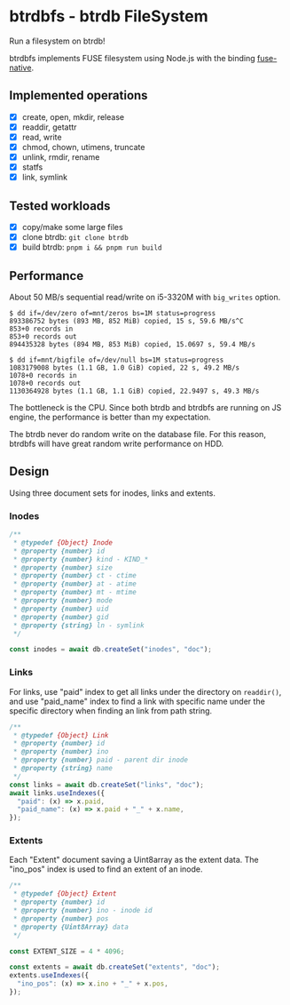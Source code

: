 # btrdbfs - btrdb FileSystem

Run a filesystem on btrdb!

btrdbfs implements FUSE filesystem using Node.js with the binding
[fuse-native](https://github.com/fuse-friends/fuse-native).

## Implemented operations

- [x] create, open, mkdir, release
- [x] readdir, getattr
- [x] read, write
- [x] chmod, chown, utimens, truncate
- [x] unlink, rmdir, rename
- [x] statfs
- [x] link, symlink

## Tested workloads

- [x] copy/make some large files
- [x] clone btrdb: `git clone btrdb`
- [x] build btrdb: `pnpm i && pnpm run build`

## Performance

About 50 MB/s sequential read/write on i5-3320M with `big_writes` option.

```
$ dd if=/dev/zero of=mnt/zeros bs=1M status=progress
893386752 bytes (893 MB, 852 MiB) copied, 15 s, 59.6 MB/s^C
853+0 records in
853+0 records out
894435328 bytes (894 MB, 853 MiB) copied, 15.0697 s, 59.4 MB/s
```

```
$ dd if=mnt/bigfile of=/dev/null bs=1M status=progress
1083179008 bytes (1.1 GB, 1.0 GiB) copied, 22 s, 49.2 MB/s
1078+0 records in
1078+0 records out
1130364928 bytes (1.1 GB, 1.1 GiB) copied, 22.9497 s, 49.3 MB/s
```

The bottleneck is the CPU. Since both btrdb and btrdbfs are running on JS
engine, the performance is better than my expectation.

The btrdb never do random write on the database file. For this reason, btrdbfs
will have great random write performance on HDD.

## Design

Using three document sets for inodes, links and extents.

### Inodes

```js
/**
 * @typedef {Object} Inode
 * @property {number} id
 * @property {number} kind - KIND_*
 * @property {number} size
 * @property {number} ct - ctime
 * @property {number} at - atime
 * @property {number} mt - mtime
 * @property {number} mode
 * @property {number} uid
 * @property {number} gid
 * @property {string} ln - symlink
 */

const inodes = await db.createSet("inodes", "doc");
```

### Links

For links, use "paid" index to get all links under the directory on `readdir()`,
and use "paid_name" index to find a link with specific name under the specific
directory when finding an link from path string.

```js
/**
 * @typedef {Object} Link
 * @property {number} id
 * @property {number} ino
 * @property {number} paid - parent dir inode
 * @property {string} name
 */
const links = await db.createSet("links", "doc");
await links.useIndexes({
  "paid": (x) => x.paid,
  "paid_name": (x) => x.paid + "_" + x.name,
});
```

### Extents

Each "Extent" document saving a Uint8array as the extent data. The "ino_pos"
index is used to find an extent of an inode.

```js
/**
 * @typedef {Object} Extent
 * @property {number} id
 * @property {number} ino - inode id
 * @property {number} pos
 * @property {Uint8Array} data
 */

const EXTENT_SIZE = 4 * 4096;

const extents = await db.createSet("extents", "doc");
extents.useIndexes({
  "ino_pos": (x) => x.ino + "_" + x.pos,
});
```
